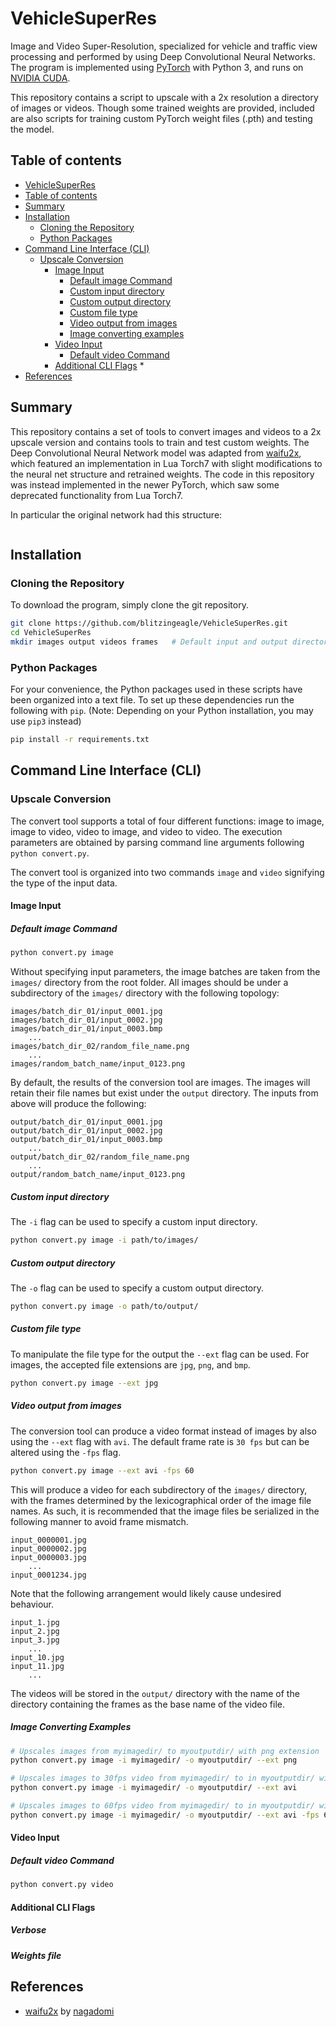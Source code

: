 # VehicleSuperRes

Image and Video Super-Resolution, specialized for vehicle and traffic view processing and performed by using Deep
Convolutional Neural Networks. The program is implemented using [PyTorch](https://pytorch.org/docs/stable/index.html)
with Python 3, and runs on [NVIDIA CUDA](https://developer.nvidia.com/cuda-toolkit).

This repository contains a script to upscale with a 2x resolution a directory of images or videos. Though some trained
weights are provided, included are also scripts for training custom PyTorch weight files (.pth) and testing the model.

## Table of contents
<!--ts-->
* [VehicleSuperRes](#vehiclesuperres)
* [Table of contents](#table-of-contents)
* [Summary](#summary)
* [Installation](#installation)
    * [Cloning the Repository](#cloning-the-repository)
    * [Python Packages](#python-packages)
* [Command Line Interface (CLI)](#command-line-interface-cli)
    * [Upscale Conversion](#upscale-conversion)
        * [Image Input](#image-input)
            * [Default image Command](#default-image-command)
            * [Custom input directory](#custom-input-directory)
            * [Custom output directory](#custom-output-directory)
            * [Custom file type](#custom-file-type)
            * [Video output from images](#video-output-from-images)
            * [Image converting examples](#image-converting-examples)
        * [Video Input](#video-input)
            * [Default video Command](#default-video-command)
        * [Additional CLI Flags](#additional-cli-flags)
            * 
* [References](#references)
<!--te-->

## Summary
This repository contains a set of tools to convert images and videos to a 2x upscale version and contains tools to train
and test custom weights. The Deep Convolutional Neural Network model was adapted from [waifu2x](#references), which
featured an implementation in Lua Torch7 with slight modifications to the neural net structure and retrained weights. 
The code in this repository was instead implemented in the newer PyTorch, which saw some deprecated functionality from 
Lua Torch7.

In particular the original network had this structure:
```text

```

## Installation
### Cloning the Repository
To download the program, simply clone the git repository.
```bash
git clone https://github.com/blitzingeagle/VehicleSuperRes.git
cd VehicleSuperRes
mkdir images output videos frames   # Default input and output directories for convert.py
```
### Python Packages
For your convenience, the Python packages used in these scripts have been organized into a text file. To set up these
dependencies run the following with `pip`. (Note: Depending on your Python installation, you may use `pip3` instead)
```bash
pip install -r requirements.txt
```

## Command Line Interface (CLI)
### Upscale Conversion
The convert tool supports a total of four different functions: image to image, image to video, video to image, and video
to video. The execution parameters are obtained by parsing command line arguments following `python convert.py`.

The convert tool is organized into two commands `image` and `video` signifying the type of the input data.

#### Image Input
##### Default image Command
```bash
python convert.py image
```
Without specifying input parameters, the image batches are taken from the `images/` directory from the root folder. All
images should be under a subdirectory of the `images/` directory with the following topology:
```text
images/batch_dir_01/input_0001.jpg
images/batch_dir_01/input_0002.jpg
images/batch_dir_01/input_0003.bmp
    ...
images/batch_dir_02/random_file_name.png
    ...
images/random_batch_name/input_0123.png
```
By default, the results of the conversion tool are images. The images will retain their file names but exist under the
`output` directory. The inputs from above will produce the following:
```text
output/batch_dir_01/input_0001.jpg
output/batch_dir_01/input_0002.jpg
output/batch_dir_01/input_0003.bmp
    ...
output/batch_dir_02/random_file_name.png
    ...
output/random_batch_name/input_0123.png
```

##### Custom input directory
The `-i` flag can be used to specify a custom input directory.
```bash
python convert.py image -i path/to/images/
```

##### Custom output directory
The `-o` flag can be used to specify a custom output directory.
```bash
python convert.py image -o path/to/output/
```

##### Custom file type
To manipulate the file type for the output the `--ext` flag can be used. For images, the accepted file extensions are
`jpg`, `png`, and `bmp`.
```bash
python convert.py image --ext jpg
```

##### Video output from images
The conversion tool can produce a video format instead of images by also using the `--ext` flag with `avi`. The default
frame rate is `30 fps` but can be altered using the `-fps` flag.
```bash
python convert.py image --ext avi -fps 60
```
This will produce a video for each subdirectory of the `images/` directory, with the frames determined by the
lexicographical order of the image file names. As such, it is recommended that the image files be serialized in the
following manner to avoid frame mismatch.
```text
input_0000001.jpg
input_0000002.jpg
input_0000003.jpg
    ...
input_0001234.jpg
```
Note that the following arrangement would likely cause undesired behaviour.
```text
input_1.jpg
input_2.jpg
input_3.jpg
    ...
input_10.jpg
input_11.jpg
    ...
```
The videos will be stored in the `output/` directory with the name of the directory containing the frames as the base
name of the video file.

##### Image Converting Examples
```bash
# Upscales images from myimagedir/ to myoutputdir/ with png extension
python convert.py image -i myimagedir/ -o myoutputdir/ --ext png

# Upscales images to 30fps video from myimagedir/ to in myoutputdir/ with avi extension
python convert.py image -i myimagedir/ -o myoutputdir/ --ext avi

# Upscales images to 60fps video from myimagedir/ to in myoutputdir/ with avi extension
python convert.py image -i myimagedir/ -o myoutputdir/ --ext avi -fps 60
```

#### Video Input
##### Default video Command
```bash
python convert.py video
```

#### Additional CLI Flags
##### Verbose

##### Weights file

## References
- [waifu2x](https://github.com/nagadomi/waifu2x) by [nagadomi](https://github.com/nagadomi)
